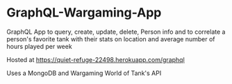 # GraphQL-Wargaming-App
GraphQL App to query, create, update, delete, Person info and to correlate 
a person's favorite tank with their stats on location and 
average number of hours played per week 

Hosted at https://quiet-refuge-22498.herokuapp.com/graphql

Uses a MongoDB and Wargaming World of Tank's API

